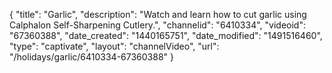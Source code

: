 {
    "title": "Garlic",
    "description": "Watch and learn how to cut garlic using Calphalon Self-Sharpening Cutlery.",
    "channelid": "6410334",
    "videoid": "67360388",
    "date_created": "1440165751",
    "date_modified": "1491516460",
    "type": "captivate",
    "layout": "channelVideo",
    "url": "\/holidays\/garlic\/6410334-67360388"
}